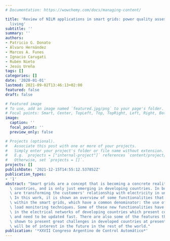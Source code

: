 ```yaml
---
# Documentation: https://wowchemy.com/docs/managing-content/

title: 'Review of NILM applications in smart grids: power quality assessment and assistedindependent
  living'
subtitle: ''
summary: ''
authors:
- Patricio G. Donato
- Álvaro Hernández
- Marcos A. Funes
- Ignacio Carugati
- Rubén Nieto
- Jesús Ureña
tags: []
categories: []
date: '2020-01-01'
lastmod: 2021-09-02T13:46:13+02:00
featured: false
draft: false

# Featured image
# To use, add an image named `featured.jpg/png` to your page's folder.
# Focal points: Smart, Center, TopLeft, Top, TopRight, Left, Right, BottomLeft, Bottom, BottomRight.
image:
  caption: ''
  focal_point: ''
  preview_only: false

# Projects (optional).
#   Associate this post with one or more of your projects.
#   Simply enter your project's folder or file name without extension.
#   E.g. `projects = ["internal-project"]` references `content/project/deep-learning/index.md`.
#   Otherwise, set `projects = []`.
projects: []
publishDate: '2021-12-15T14:55:12.537852Z'
publication_types:
- '1'
abstract: "Smart grids are a concept that is becoming a concrete reality in developed\
  \ countries, and is only just emerging in developing countries. In both cases, they\
  \ are transforming the customers' relationship with electricity in unexpected ways.\
  \ In this work, it is shown an overview of some functionalities that will be developed\
  \ within the smart grids, which have a common denominator: the use of non-intrusive\
  \ load monitoring techniques. Some of these new functionalities have special relevance\
  \ in the electrical networks of developing countries which present complex challenges\
  \ and need to be updated fast. There are also some of the features that will be\
  \ shown to present great challenges in developed countries at present, but which\
  \ will be of interest in the future in the rest of the world."
publication: '*XXVII Congreso Argentino de Control Automático*'
---
```

